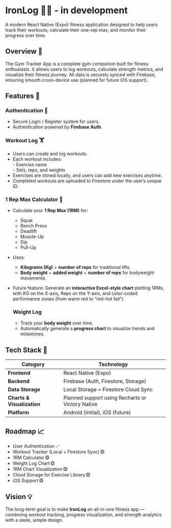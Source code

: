 # IronLog 🏋️‍♂️ - in development

A modern React Native (Expo) fitness application designed to help users track their workouts, calculate their one-rep max, and monitor their progress over time.

## Overview 📱

The Gym Tracker App is a complete gym companion built for fitness enthusiasts.
It allows users to log workouts, calculate strength metrics, and visualize their fitness journey.
All data is securely synced with Firebase, ensuring smooth cross-device use (planned for future iOS support).

## Features 🚀

### Authentication 🔐

- Secure Login / Register system for users.  
- Authentication powered by **Firebase Auth**.

### Workout Log 🏋️

- Users can create and log workouts.  
- Each workout includes:  
      - Exercise name  
      - Sets, reps, and weights  
- Exercises are stored locally, and users can add new exercises anytime.  
- Completed workouts are uploaded to Firestore under the user’s unique ID.  

### 1 Rep Max Calculator 💪

- Calculate your **1 Rep Max (1RM)** for:
     - Squat
     - Bench Press
     - Deadlift
     - Muscle-Up
     - Dip
     - Pull-Up
- Uses:
     - **Kilograms (Kg)** + **number of reps** for traditional lifts.
     - **Body weight** + **added weight** + **number of reps** for bodyweight movements.
- Future feature:
     Generate an **interactive Excel-style chart** plotting 1RMs, with KG on the X-axis, Reps on the Y-axis, and color-coded performance zones (from warm red to “red-hot fail”).

  ### Weight Log

  - Track your **body weight** over time.
  - Automatically generate a **progress chart** to visualize trends and milestones.

## Tech Stack 🧠

| Category                   | Technology                                       |
| -------------------------- | ------------------------------------------------ |
| **Frontend**               | React Native (Expo)                              |
| **Backend**                | Firebase (Auth, Firestore, Storage)              |
| **Data Storage**           | Local Storage + Firestore Cloud Sync             |
| **Charts & Visualization** | Planned support using Recharts or Victory Native |
| **Platform**               | Android (initial), iOS (future)                  |

## Roadmap 📈

- User Authentication ✅
- Workout Tracker (Local + Firestore Sync) ❎
- 1RM Calculator ❎
- Weight Log Chart ❎
- 1RM Chart Visualization ❎
- Cloud Storage for Exercise Library ❎
- iOS Support ❎

## Vision 💡

The long-term goal is to make **IronLog** an all-in-one fitness app — combining workout tracking, progress visualization, and strength analytics with a sleek, simple design.
